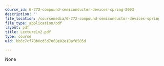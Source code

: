 ```yaml
---
course_id: 6-772-compound-semiconductor-devices-spring-2003
description: ''
file_location: /coursemedia/6-772-compound-semiconductor-devices-spring-2003/bb6c7cf78b8cd5d7068e02e10af8505d_Lecture1v2.pdf
file_type: application/pdf
layout: pdf
title: Lecture1v2.pdf
type: course
uid: bb6c7cf78b8cd5d7068e02e10af8505d

---
```

None